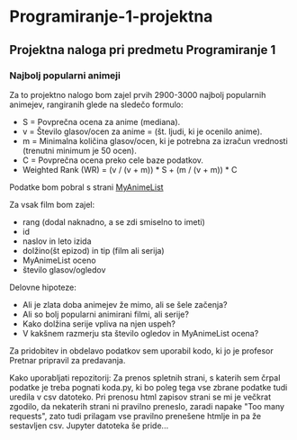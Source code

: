 # Programiranje-1-projektna
## Projektna naloga pri predmetu Programiranje 1
### Najbolj popularni animeji
Za to projektno nalogo bom zajel prvih 2900-3000 najbolj popularnih animejev, rangiranih glede na sledečo formulo:
* S = Povprečna ocena za anime (mediana).
* v = Število glasov/ocen za anime = (št. ljudi, ki je ocenilo anime).
* m = Minimalna količina glasov/ocen, ki je potrebna za izračun vrednosti (trenutni minimum je 50 ocen).
* C = Povprečna ocena preko cele baze podatkov.
* Weighted Rank (WR) = (v / (v + m)) * S + (m / (v + m)) * C

Podatke bom pobral s strani [MyAnimeList](https://myanimelist.net/topanime.php)

Za vsak film bom zajel:
* rang (dodal naknadno, a se zdi smiselno to imeti)
* id 
* naslov in leto izida
* dolžino(št epizod) in tip (film ali serija)
* MyAnimeList oceno
* število glasov/ogledov

Delovne hipoteze:
* Ali je zlata doba animejev že mimo, ali se šele začenja?
* Ali so bolj popularni animirani filmi, ali serije?
* Kako dolžina serije vpliva na njen uspeh?
* V kakšnem razmerju sta število ogledov in MyAnimeList ocena?

Za pridobitev in obdelavo podatkov sem uporabil kodo, ki jo je profesor Pretnar pripravil za predavanja.

Kako uporabljati repozitorij:
Za prenos spletnih strani, s katerih sem črpal podatke je treba pognati koda.py, ki bo poleg tega vse zbrane podatke tudi uredila v csv datoteko. Pri prenosu html zapisov strani se mi je večkrat zgodilo, da nekaterih strani ni pravilno preneslo, zaradi napake "Too many requests", zato tudi prilagam vse pravilno prenešene htmlje in pa že sestavljen csv. Jupyter datoteka še pride...
